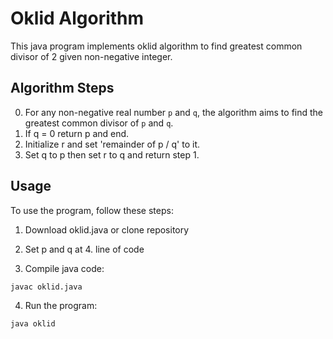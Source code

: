 # Oklid Algorithm

This java program implements oklid algorithm to find greatest common divisor of 2 given non-negative integer.

## Algorithm Steps

0. For any non-negative real number `p` and `q`, the algorithm aims to find the greatest common divisor of `p` and `q`.
1. If q = 0 return p and end.
2. Initialize r and set 'remainder of p / q' to it.
3. Set q to p then set r to q and return step 1.

## Usage

To use the program, follow these steps:

1. Download oklid.java or clone repository

2. Set p and q at 4. line of code

3. Compile java code:

```
javac oklid.java
```

4. Run the program:

```
java oklid
```


